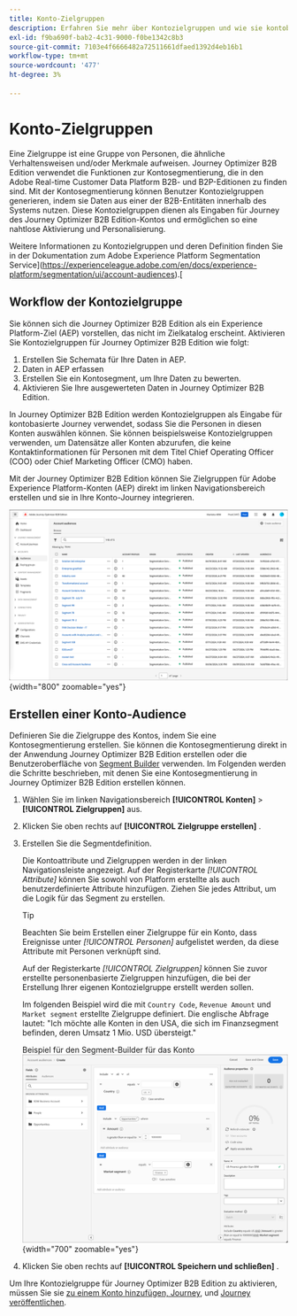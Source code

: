 ```yaml
---
title: Konto-Zielgruppen
description: Erfahren Sie mehr über Kontozielgruppen und wie sie kontobasierte Journey aktivieren.
exl-id: f9ba690f-bab2-4c31-9000-f0be1342c8b3
source-git-commit: 7103e4f6666482a72511661dfaed1392d4eb16b1
workflow-type: tm+mt
source-wordcount: '477'
ht-degree: 3%

---
```


# Konto-Zielgruppen

Eine Zielgruppe ist eine Gruppe von Personen, die ähnliche Verhaltensweisen und/oder Merkmale aufweisen. Journey Optimizer B2B Edition verwendet die Funktionen zur Kontosegmentierung, die in den Adobe Real-time Customer Data Platform B2B- und B2P-Editionen zu finden sind. Mit der Kontosegmentierung können Benutzer Kontozielgruppen generieren, indem sie Daten aus einer der B2B-Entitäten innerhalb des Systems nutzen. Diese Kontozielgruppen dienen als Eingaben für Journey des Journey Optimizer B2B Edition-Kontos und ermöglichen so eine nahtlose Aktivierung und Personalisierung.

Weitere Informationen zu Kontozielgruppen und deren Definition finden Sie in der Dokumentation zum Adobe Experience Platform Segmentation Service](https://experienceleague.adobe.com/en/docs/experience-platform/segmentation/ui/account-audiences).[

## Workflow der Kontozielgruppe

Sie können sich die Journey Optimizer B2B Edition als ein Experience Platform-Ziel (AEP) vorstellen, das nicht im Zielkatalog erscheint. Aktivieren Sie Kontozielgruppen für Journey Optimizer B2B Edition wie folgt:

1. Erstellen Sie Schemata für Ihre Daten in AEP.
1. Daten in AEP erfassen
1. Erstellen Sie ein Kontosegment, um Ihre Daten zu bewerten.
1. Aktivieren Sie Ihre ausgewerteten Daten in Journey Optimizer B2B Edition.

In Journey Optimizer B2B Edition werden Kontozielgruppen als Eingabe für kontobasierte Journey verwendet, sodass Sie die Personen in diesen Konten auswählen können. Sie können beispielsweise Kontozielgruppen verwenden, um Datensätze aller Konten abzurufen, die keine Kontaktinformationen für Personen mit dem Titel Chief Operating Officer (COO) oder Chief Marketing Officer (CMO) haben.

Mit der Journey Optimizer B2B Edition können Sie Zielgruppen für Adobe Experience Platform-Konten (AEP) direkt im linken Navigationsbereich erstellen und sie in Ihre Konto-Journey integrieren.

![Zugriff auf Kontozielgruppen](./assets/account-audiences-browse.png){width="800" zoomable="yes"}

## Erstellen einer Konto-Audience

Definieren Sie die Zielgruppe des Kontos, indem Sie eine Kontosegmentierung erstellen. Sie können die Kontosegmentierung direkt in der Anwendung Journey Optimizer B2B Edition erstellen oder die Benutzeroberfläche von [Segment Builder](https://experienceleague.adobe.com/en/docs/experience-platform/segmentation/ui/segment-builder) verwenden. Im Folgenden werden die Schritte beschrieben, mit denen Sie eine Kontosegmentierung in Journey Optimizer B2B Edition erstellen können.

1. Wählen Sie im linken Navigationsbereich **[!UICONTROL Konten]** > **[!UICONTROL Zielgruppen]** aus.

1. Klicken Sie oben rechts auf **[!UICONTROL Zielgruppe erstellen]** .

1. Erstellen Sie die Segmentdefinition.

   Die Kontoattribute und Zielgruppen werden in der linken Navigationsleiste angezeigt. Auf der Registerkarte _[!UICONTROL Attribute]_ können Sie sowohl von Platform erstellte als auch benutzerdefinierte Attribute hinzufügen. Ziehen Sie jedes Attribut, um die Logik für das Segment zu erstellen.

   >[!TIP]
   >
   >Beachten Sie beim Erstellen einer Zielgruppe für ein Konto, dass Ereignisse unter _[!UICONTROL Personen]_ aufgelistet werden, da diese Attribute mit Personen verknüpft sind.<br/>
   >
   >Auf der Registerkarte _[!UICONTROL Zielgruppen]_ können Sie zuvor erstellte personenbasierte Zielgruppen hinzufügen, die bei der Erstellung Ihrer eigenen Kontozielgruppe erstellt werden sollen.

   Im folgenden Beispiel wird die mit `Country Code`, `Revenue Amount` und `Market segment` erstellte Zielgruppe definiert. Die englische Abfrage lautet: &quot;Ich möchte alle Konten in den USA, die sich im Finanzsegment befinden, deren Umsatz 1 Mio. USD übersteigt.&quot;

   Beispiel für den Segment-Builder für das Konto ![ ](./assets/audience-segment-builder-US-finance-1M.png){width="700" zoomable="yes"}

1. Klicken Sie oben rechts auf **[!UICONTROL Speichern und schließen]** .

Um Ihre Kontozielgruppe für Journey Optimizer B2B Edition zu aktivieren, müssen Sie sie [zu einem Konto hinzufügen, Journey](../journeys/journey-overview.md#add-the-account-audience-for-your-journey), und [Journey veröffentlichen](../journeys/journey-overview.md).
